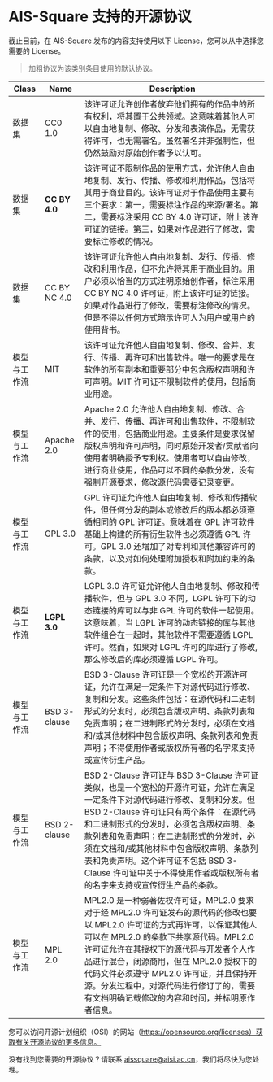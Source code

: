 # AIS-Square 支持的开源协议

截止目前，在 AIS-Square 发布的内容支持使用以下 License，您可以从中选择您需要的 License。

> 加粗协议为该类别条目使用的默认协议。

| Class        | Name          | Description                                                  |
| ------------ | ------------- | ------------------------------------------------------------ |
| 数据集       | CC0 1.0       | 该许可证允许创作者放弃他们拥有的作品中的所有权利，将其置于公共领域。这意味着其他人可以自由地复制、修改、分发和表演作品，无需获得许可，也无需署名。虽然署名并非强制性，但仍然鼓励对原始创作者予以认可。 |
| 数据集       | **CC BY 4.0** | 该许可证不限制作品的使用方式，允许他人自由地复制、发行、传播、修改和利用作品，包括将其用于商业目的。该许可证对于作品使用主要有三个要求：第一，需要标注作品的来源/署名。第二，需要标注采用 CC BY 4.0 许可证，附上该许可证的链接。第三，如果对作品进行了修改，需要标注修改的情况。 |
| 数据集       | CC BY NC 4.0  | 该许可证允许他人自由地复制、发行、传播、修改和利用作品，但不允许将其用于商业目的。用户必须以恰当的方式注明原始创作者，标注采用 CC BY NC 4.0 许可证，附上该许可证的链接。如果对作品进行了修改，需要标注修改的情况。但是不得以任何方式暗示许可人为用户或用户的使用背书。 |
| 模型与工作流 | MIT           | 该许可证允许他人自由地复制、修改、合并、发行、传播、再许可和出售软件。唯一的要求是在软件的所有副本和重要部分中包含版权声明和许可声明。MIT 许可证不限制软件的使用，包括商业用途。 |
| 模型与工作流 | Apache 2.0    | Apache 2.0 允许他人自由地复制、修改、合并、发行、传播、再许可和出售软件，不限制软件的使用，包括商业用途。主要条件是要求保留版权声明和许可声明，同时原始开发者/贡献者向使用者明确授予专利权。使用者可以自由修改，进行商业使用，作品可以不同的条款分发，没有强制开源要求，修改源代码需要记录变更。 |
| 模型与工作流 | GPL 3.0       | GPL 许可证允许他人自由地复制、修改和传播软件，但任何分发的副本或修改后的版本都必须遵循相同的 GPL 许可证。意味着在 GPL 许可软件基础上构建的所有衍生软件也必须遵循 GPL 许可。GPL 3.0 还增加了对专利和其他兼容许可的条款，以及对如何处理附加授权和附加约束的条款。 |
| 模型与工作流 | **LGPL 3.0**  | LGPL 3.0 许可证允许他人自由地复制、修改和传播软件，但与 GPL 3.0 不同，LGPL 许可下的动态链接的库可以与非 GPL 许可的软件一起使用。这意味着，当 LGPL 许可的动态链接的库与其他软件组合在一起时，其他软件不需要遵循 LGPL 许可。然而，如果对 LGPL 许可的库进行了修改,那么修改后的库必须遵循 LGPL 许可。 |
| 模型与工作流 | BSD 3-clause  | BSD 3-Clause 许可证是一个宽松的开源许可证，允许在满足一定条件下对源代码进行修改、复制和分发。这些条件包括：在源代码和二进制形式的分发时，必须包含版权声明、条款列表和免责声明；在二进制形式的分发时，必须在文档和/或其他材料中包含版权声明、条款列表和免责声明；不得使用作者或版权所有者的名字来支持或宣传衍生产品。 |
| 模型与工作流 | BSD 2-clause  | BSD 2-Clause 许可证与 BSD 3-Clause 许可证类似，也是一个宽松的开源许可证，允许在满足一定条件下对源代码进行修改、复制和分发。但 BSD 2-Clause 许可证只有两个条件：在源代码和二进制形式的分发时，必须包含版权声明、条款列表和免责声明；在二进制形式的分发时，必须在文档和/或其他材料中包含版权声明、条款列表和免责声明。这个许可证不包括 BSD 3-Clause 许可证中关于不得使用作者或版权所有者的名字来支持或宣传衍生产品的条款。 |
| 模型与工作流 | MPL 2.0       | MPL2.0 是一种弱著佐权许可证，MPL2.0 要求对于经 MPL2.0 许可证发布的源代码的修改也要以 MPL2.0 许可证的方式再许可，以保证其他人可以在 MPL2.0 的条款下共享源代码。MPL2.0 许可证允许在其授权下的源代码与开发者个人作品进行混合，闭源商用，但在 MPL2.0 授权下的代码文件必须遵守 MPL2.0 许可证，并且保持开源。分发过程中，对源代码进行修订了的，需要有文档明确记载修改的内容和时间，并标明原作者信息。 |

您可以访问开源计划组织（OSI）的网站（https://opensource.org/licenses）获取有关开源协议的更多信息。

没有找到您需要的开源协议？请联系 [aissquare@aisi.ac.cn](mailto:aissquare@aisi.ac.cn)，我们将尽快为您处理。